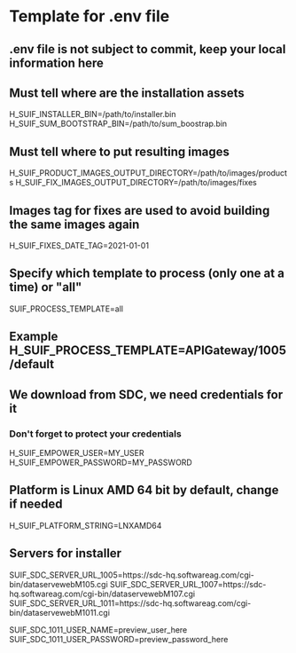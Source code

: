 # Template for .env file

## .env file is not subject to commit, keep your local information here

## Must tell where are the installation assets

H_SUIF_INSTALLER_BIN=/path/to/installer.bin
H_SUIF_SUM_BOOTSTRAP_BIN=/path/to/sum_boostrap.bin

## Must tell where to put resulting images

H_SUIF_PRODUCT_IMAGES_OUTPUT_DIRECTORY=/path/to/images/products
H_SUIF_FIX_IMAGES_OUTPUT_DIRECTORY=/path/to/images/fixes

## Images tag for fixes are used to avoid building the same images again

H_SUIF_FIXES_DATE_TAG=2021-01-01

## Specify which template to process (only one at a time) or "all"

SUIF_PROCESS_TEMPLATE=all

## Example H_SUIF_PROCESS_TEMPLATE=APIGateway/1005/default

## We download from SDC, we need credentials for it

### Don't forget to protect your credentials

H_SUIF_EMPOWER_USER=MY_USER
H_SUIF_EMPOWER_PASSWORD=MY_PASSWORD

## Platform is Linux AMD 64 bit by default, change if needed

H_SUIF_PLATFORM_STRING=LNXAMD64

## Servers for installer

SUIF_SDC_SERVER_URL_1005=https\://sdc-hq.softwareag.com/cgi-bin/dataservewebM105.cgi
SUIF_SDC_SERVER_URL_1007=https\://sdc-hq.softwareag.com/cgi-bin/dataservewebM107.cgi
SUIF_SDC_SERVER_URL_1011=https\://sdc-hq.softwareag.com/cgi-bin/dataservewebM1011.cgi

SUIF_SDC_1011_USER_NAME=preview_user_here
SUIF_SDC_1011_USER_PASSWORD=preview_password_here
